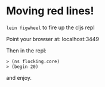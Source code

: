 Moving red lines!
=====

```lein figwheel``` to fire up the cljs repl

Point your browser at: localhost:3449

Then in the repl:

```
> (ns flocking.core)
> (begin 20)
```

and enjoy.
